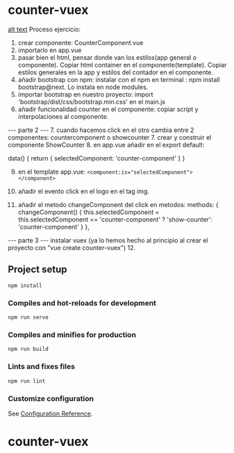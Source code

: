 # counter-vuex

[alt text](https://github.com/aguzsol/counter-vuex/blob/main/Captura%20de%20pantalla%202021-02-11%20a%20las%2012.25.04.png)
Proceso ejercicio:

1. crear componente: CounterComponent.vue
2. importarlo en app.vue
3. pasar bien el html, pensar donde van los estilos(app general o componente). Copiar html container en el componente(template). Copiar estilos generales en la app y estilos del contador en el componente.
4. añadir bootstrap con npm: instalar con el npm en terminal : npm install bootstrap@next. Lo instala en node modules.
5. importar bootstrap en nuestro proyecto: import 'bootstrap/dist/css/bootstrap.min.css' en el main.js
6. añadir funcionalidad counter en el componente: copiar script y interpolaciones al componente.

--- parte 2 ---
7. cuando hacemos click en el otro cambia entre 2 componentes: countercomponent o showcounter
7. crear y construir el componente ShowCounter
8. en app.vue añadir en el export default:
    
   data() {
        return {
        selectedComponent: 'counter-component'
        }
    }

9. en el template app.vue:    `<component:is="selectedComponent"></component>`

10. añadir el evento click en el logo en el tag img. 
11. añadir el metodo changeComponent del click en metodos:
    methods: {
        changeComponent() {
        this.selectedComponent = this.selectedComponent == 'counter-component' ? 'show-counter': 'counter-component'
        }
    },

--- parte 3 --- 
instalar vuex (ya lo hemos hecho al principio al crear el proyecto con "vue create counter-vuex")
12. 


## Project setup
```
npm install
```

### Compiles and hot-reloads for development
```
npm run serve
```

### Compiles and minifies for production
```
npm run build
```

### Lints and fixes files
```
npm run lint
```

### Customize configuration
See [Configuration Reference](https://cli.vuejs.org/config/).
# counter-vuex
